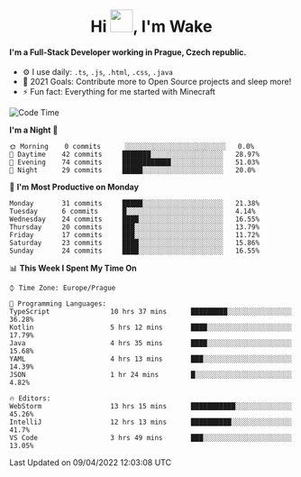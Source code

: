<h1 align="center">Hi <img src="https://raw.githubusercontent.com/MrWakeCZ/MrWakeCZ/master/Hi.gif" width="40px" />, I'm Wake</h1>

#### I'm a Full-Stack Developer working in Prague, Czech republic.
- ⚙️ I use daily: `.ts`, `.js`, `.html`, `.css`, `.java`
- 🥅 2021 Goals: Contribute more to Open Source projects and sleep more!
- ⚡ Fun fact: Everything for me started with Minecraft

<!--START_SECTION:waka-->
![Code Time](http://img.shields.io/badge/Code%20Time-2%2C294%20hrs%2028%20mins-blue)

**I'm a Night 🦉** 

```text
🌞 Morning    0 commits      ░░░░░░░░░░░░░░░░░░░░░░░░░   0.0% 
🌆 Daytime    42 commits     ███████░░░░░░░░░░░░░░░░░░   28.97% 
🌃 Evening    74 commits     ████████████░░░░░░░░░░░░░   51.03% 
🌙 Night      29 commits     █████░░░░░░░░░░░░░░░░░░░░   20.0%

```
📅 **I'm Most Productive on Monday** 

```text
Monday       31 commits     █████░░░░░░░░░░░░░░░░░░░░   21.38% 
Tuesday      6 commits      █░░░░░░░░░░░░░░░░░░░░░░░░   4.14% 
Wednesday    24 commits     ████░░░░░░░░░░░░░░░░░░░░░   16.55% 
Thursday     20 commits     ███░░░░░░░░░░░░░░░░░░░░░░   13.79% 
Friday       17 commits     ███░░░░░░░░░░░░░░░░░░░░░░   11.72% 
Saturday     23 commits     ████░░░░░░░░░░░░░░░░░░░░░   15.86% 
Sunday       24 commits     ████░░░░░░░░░░░░░░░░░░░░░   16.55%

```


📊 **This Week I Spent My Time On** 

```text
⌚︎ Time Zone: Europe/Prague

💬 Programming Languages: 
TypeScript               10 hrs 37 mins      █████████░░░░░░░░░░░░░░░░   36.28% 
Kotlin                   5 hrs 12 mins       ████░░░░░░░░░░░░░░░░░░░░░   17.79% 
Java                     4 hrs 35 mins       ████░░░░░░░░░░░░░░░░░░░░░   15.68% 
YAML                     4 hrs 13 mins       ███░░░░░░░░░░░░░░░░░░░░░░   14.39% 
JSON                     1 hr 24 mins        █░░░░░░░░░░░░░░░░░░░░░░░░   4.82%

🔥 Editors: 
WebStorm                 13 hrs 15 mins      ███████████░░░░░░░░░░░░░░   45.26% 
IntelliJ                 12 hrs 13 mins      ██████████░░░░░░░░░░░░░░░   41.7% 
VS Code                  3 hrs 49 mins       ███░░░░░░░░░░░░░░░░░░░░░░   13.05%

```


 Last Updated on 09/04/2022 12:03:08 UTC
<!--END_SECTION:waka-->

